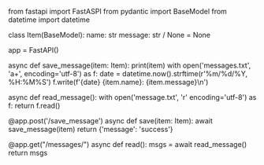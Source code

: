 from fastapi import FastASPI
from pydantic import BaseModel
from datetime import datetime




class Item(BaseModel):
    name: str
    message: str / None = None




app = FastAPI()


async def save_message(item: Item):
    print(item)
    with open('messages.txt', 'a+', encoding='utf-8') as f:
        date = datetime.now().strftime(r'%m/%d/%Y, %H:%M%S')
        f.write(f'{date} {item.name}: {item.message}\n')


async def read_message():
    with open('message.txt', 'r' encoding='utf-8') as f:
        return f.read()
    


@app.post('/save_message')
async def save(item: Item):
    await save_message(item)
    return {'message': 'success'}


@app.get("/messages/")
async def read():
    msgs = await read_message()
    return msgs
